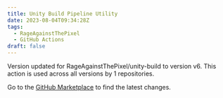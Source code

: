 ```yaml
---
title: Unity Build Pipeline Utility
date: 2023-08-04T09:34:28Z
tags:
  - RageAgainstThePixel
  - GitHub Actions
draft: false
---
```



Version updated for RageAgainstThePixel/unity-build to version v6.
This action is used across all versions by 1 repositories.

Go to the [GitHub Marketplace](https://github.com/marketplace/actions/unity-build-pipeline-utility) to find the latest changes.
